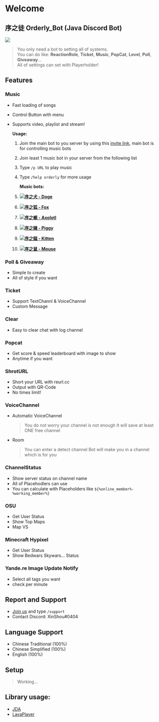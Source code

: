 # Welcome

## 序之徒 Orderly\_Bot \(Java Discord Bot\)

![](https://cdn.discordapp.com/avatars/576747435653595136/23f83723ab3be18ee7d6189fcd39df99.webp?size=256)

> You only need a bot to setting all of systems.   
>  You can do like: **ReactionRole**, **Ticket**, **Music**, **PopCat**, **Level**, **Poll**, **Giveaway**...   
>  All of settings can set with Playerholder!

## Features

### Music

* Fast loading of songs
* Control Button with menu
* Supports video, playlist and stream!

  **Usage:**

  1. Join the main bot to you server by using this [invite link](https://reurl.cc/eE78aM), main bot is for controlling music bots
  2. Join least 1 music bot in your server from the following list
  3. Type `/p URL` to play music
  4. Type `/help orderly` for more usage

     **Music bots:**

  5. [![](https://cdn.discordapp.com/avatars/608080618898849825/6bf20f20f4dfb85500db342d831c7cd5.webp?size=16)**序之犬 - Doge**](https://reurl.cc/eE7Nz7)
  6. [![](https://cdn.discordapp.com/avatars/867312327044628480/fd049658e162fdb3fc86feef61073a9d.webp?size=16)**序之狐 - Fox**](https://reurl.cc/lR4xDj)
  7. [![](https://cdn.discordapp.com/avatars/679330758191480864/2cc6036643f6d1162232a959117eaf8f.webp?size=16)**序之螈 - Axolotl**](https://reurl.cc/mL4m0A)
  8. [![](https://cdn.discordapp.com/avatars/635474017037451275/6f13e1dac1283aa3ca30b4a48f083ec4.webp?size=16)**序之豬 - Piggy**](https://reurl.cc/GmL34A)
  9. [![](https://cdn.discordapp.com/avatars/867311259593998347/df8d89e908718c50fbcfb5e734a5130e.webp?size=16)**序之貓 - Kitten**](https://reurl.cc/EnL9p0)
  10. [![](https://cdn.discordapp.com/avatars/879381238153097297/4ff436ecfd74f1cbb0dec2dd94d96a57.webp?size=16)**序之鼠 - Mouse**](https://reurl.cc/rgmvA1)

### Poll & Giveaway

* Simple to create
* All of style if you want

### Ticket

* Support TextChannl & VoiceChannel
* Custom Message

### Clear

* Easy to clear chat with log channel

### Popcat

* Get score & speed leaderboard with image to show
* Anytime if you want

### ShrotURL

* Short your URL with reurl.cc
* Output with QR-Code
* No times limit!

### VoiceChannel

* Automatic VoiceChannel

  > You do not worry your channel is not enough It will save at least ONE free channel

* Room

  > You can enter a detect channel Bot will make you in a channel which is for you

### ChannelStatus

* Show server status on channel name
* All of Placehodlers can use
* You can calculate with Placeholders like `${%online_member%-%working_member%}`

### OSU

* Get User Status
* Show Top Maps
* Map VS

### Minecraft Hypixel

* Get User Status
* Show Bedwars Skywars... Status

### Yande.re Image Update Notify

* Select all tags you want
* check per minute

## Report and Support

* [Join us](https://discord.gg/ZV3PaCscc7) and type `/support` 
* Contact Discord: XinShou\#0404 

## Language Support

* Chinese Traditional \(100%\)
* Chinese Simplified \(100%\)
* English \(100%\)

## Setup

> Working...

## Library usage:

* [JDA](https://github.com/DV8FromTheWorld/JDA)
* [LavaPlayer](https://github.com/sedmelluq/lavaplayer)

